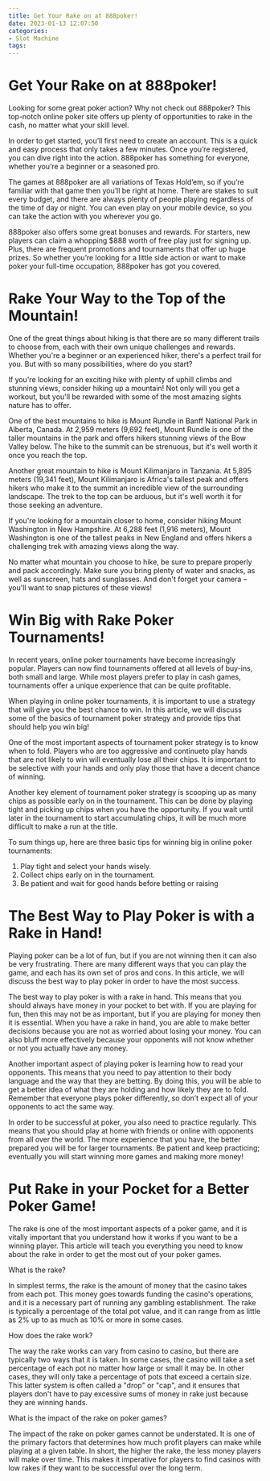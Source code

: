 ```yaml
---
title: Get Your Rake on at 888poker!
date: 2023-01-13 12:07:50
categories:
- Slot Machine
tags:
---
```



#  Get Your Rake on at 888poker!

Looking for some great poker action? Why not check out 888poker? This top-notch online poker site offers up plenty of opportunities to rake in the cash, no matter what your skill level.

In order to get started, you’ll first need to create an account. This is a quick and easy process that only takes a few minutes. Once you’re registered, you can dive right into the action. 888poker has something for everyone, whether you’re a beginner or a seasoned pro.

The games at 888poker are all variations of Texas Hold’em, so if you’re familiar with that game then you’ll be right at home. There are stakes to suit every budget, and there are always plenty of people playing regardless of the time of day or night. You can even play on your mobile device, so you can take the action with you wherever you go.

888poker also offers some great bonuses and rewards. For starters, new players can claim a whopping $888 worth of free play just for signing up. Plus, there are frequent promotions and tournaments that offer up huge prizes. So whether you’re looking for a little side action or want to make poker your full-time occupation, 888poker has got you covered.

#  Rake Your Way to the Top of the Mountain!

One of the great things about hiking is that there are so many different trails to choose from, each with their own unique challenges and rewards. Whether you're a beginner or an experienced hiker, there's a perfect trail for you. But with so many possibilities, where do you start?

If you're looking for an exciting hike with plenty of uphill climbs and stunning views, consider hiking up a mountain! Not only will you get a workout, but you'll be rewarded with some of the most amazing sights nature has to offer.

One of the best mountains to hike is Mount Rundle in Banff National Park in Alberta, Canada. At 2,959 meters (9,692 feet), Mount Rundle is one of the taller mountains in the park and offers hikers stunning views of the Bow Valley below. The hike to the summit can be strenuous, but it's well worth it once you reach the top.

Another great mountain to hike is Mount Kilimanjaro in Tanzania. At 5,895 meters (19,341 feet), Mount Kilimanjaro is Africa's tallest peak and offers hikers who make it to the summit an incredible view of the surrounding landscape. The trek to the top can be arduous, but it's well worth it for those seeking an adventure.

If you're looking for a mountain closer to home, consider hiking Mount Washington in New Hampshire. At 6,288 feet (1,916 meters), Mount Washington is one of the tallest peaks in New England and offers hikers a challenging trek with amazing views along the way.

No matter what mountain you choose to hike, be sure to prepare properly and pack accordingly. Make sure you bring plenty of water and snacks, as well as sunscreen, hats and sunglasses. And don't forget your camera – you'll want to snap pictures of these views!

#  Win Big with Rake Poker Tournaments!

In recent years, online poker tournaments have become increasingly popular. Players can now find tournaments offered at all levels of buy-ins, both small and large. While most players prefer to play in cash games, tournaments offer a unique experience that can be quite profitable.

When playing in online poker tournaments, it is important to use a strategy that will give you the best chance to win. In this article, we will discuss some of the basics of tournament poker strategy and provide tips that should help you win big!

One of the most important aspects of tournament poker strategy is to know when to fold. Players who are too aggressive and continueto play hands that are not likely to win will eventually lose all their chips. It is important to be selective with your hands and only play those that have a decent chance of winning.

Another key element of tournament poker strategy is scooping up as many chips as possible early on in the tournament. This can be done by playing tight and picking up chips when you have the opportunity. If you wait until later in the tournament to start accumulating chips, it will be much more difficult to make a run at the title.

To sum things up, here are three basic tips for winning big in online poker tournaments:
1. Play tight and select your hands wisely.
2. Collect chips early on in the tournament.
3. Be patient and wait for good hands before betting or raising

#  The Best Way to Play Poker is with a Rake in Hand!

Playing poker can be a lot of fun, but if you are not winning then it can also be very frustrating. There are many different ways that you can play the game, and each has its own set of pros and cons. In this article, we will discuss the best way to play poker in order to have the most success.

The best way to play poker is with a rake in hand. This means that you should always have money in your pocket to bet with. If you are playing for fun, then this may not be as important, but if you are playing for money then it is essential. When you have a rake in hand, you are able to make better decisions because you are not as worried about losing your money. You can also bluff more effectively because your opponents will not know whether or not you actually have any money.

Another important aspect of playing poker is learning how to read your opponents. This means that you need to pay attention to their body language and the way that they are betting. By doing this, you will be able to get a better idea of what they are holding and how likely they are to fold. Remember that everyone plays poker differently, so don’t expect all of your opponents to act the same way.

In order to be successful at poker, you also need to practice regularly. This means that you should play at home with friends or online with opponents from all over the world. The more experience that you have, the better prepared you will be for larger tournaments. Be patient and keep practicing; eventually you will start winning more games and making more money!

#  Put Rake in your Pocket for a Better Poker Game!

The rake is one of the most important aspects of a poker game, and it is vitally important that you understand how it works if you want to be a winning player. This article will teach you everything you need to know about the rake in order to get the most out of your poker games.

What is the rake?

In simplest terms, the rake is the amount of money that the casino takes from each pot. This money goes towards funding the casino's operations, and it is a necessary part of running any gambling establishment. The rake is typically a percentage of the total pot value, and it can range from as little as 2% up to as much as 10% or more in some cases.

How does the rake work?

The way the rake works can vary from casino to casino, but there are typically two ways that it is taken. In some cases, the casino will take a set percentage of each pot no matter how large or small it may be. In other cases, they will only take a percentage of pots that exceed a certain size. This latter system is often called a "drop" or "cap", and it ensures that players don't have to pay excessive sums of money in rake just because they are winning hands.

What is the impact of the rake on poker games?

The impact of the rake on poker games cannot be understated. It is one of the primary factors that determines how much profit players can make while playing at a given table. In short, the higher the rake, the less money players will make over time. This makes it imperative for players to find casinos with low rakes if they want to be successful over the long term.